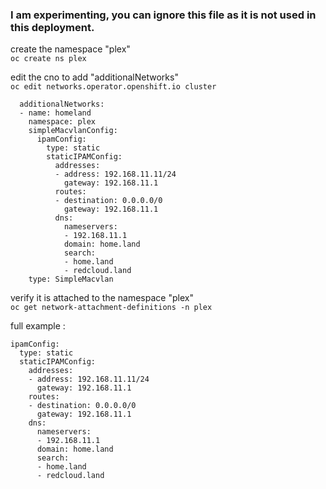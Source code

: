 ### I am experimenting, you can ignore this file as it is not used in this deployment.

create the namespace "plex" \
`oc create ns plex`

edit the cno to add "additionalNetworks" \
`oc edit networks.operator.openshift.io cluster`

```
  additionalNetworks:
  - name: homeland
    namespace: plex
    simpleMacvlanConfig:
      ipamConfig:
        type: static
        staticIPAMConfig:
          addresses:
          - address: 192.168.11.11/24
            gateway: 192.168.11.1
          routes:
          - destination: 0.0.0.0/0
            gateway: 192.168.11.1
          dns:
            nameservers:
            - 192.168.11.1
            domain: home.land
            search:
            - home.land
            - redcloud.land
    type: SimpleMacvlan
```

verify it is attached to the namespace "plex" \
`oc get network-attachment-definitions -n plex`

full example :
```
ipamConfig:
  type: static
  staticIPAMConfig:
    addresses:
    - address: 192.168.11.11/24
      gateway: 192.168.11.1
    routes:
    - destination: 0.0.0.0/0
      gateway: 192.168.11.1
    dns:
      nameservers:
      - 192.168.11.1
      domain: home.land
      search:
      - home.land
      - redcloud.land
```